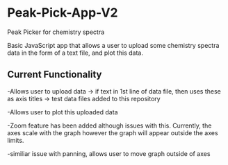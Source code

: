 # Peak-Pick-App-V2
Peak Picker for chemistry spectra

Basic JavaScript app that allows a user to upload some chemistry spectra data in the form of a text file, and plot this data.


Current Functionality
------------------------
-Allows user to upload data -> if text in 1st line of data file, then uses these as axis titles
                            -> test data files added to this repository
                            
-Allows user to plot this uploaded data

-Zoom feature has been added although issues with this. Currently, the axes scale with the graph however the graph will appear outside the axes limits.

-similiar issue with panning, allows user to move graph outside of axes
